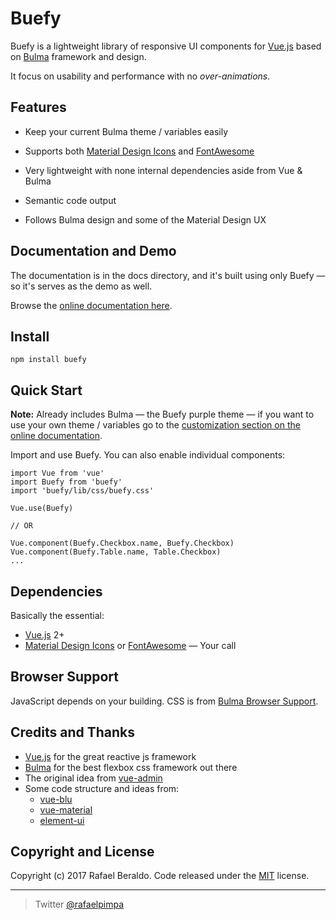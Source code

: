 # Buefy

Buefy is a lightweight library of responsive UI components for [Vue.js](https://vuejs.org/) based on [Bulma](http://bulma.io/) framework and design.

It focus on usability and performance with no *over-animations*.

## Features

* Keep your current Bulma theme / variables easily

* Supports both [Material Design Icons](https://material.io/icons/) and [FontAwesome](http://fontawesome.io/)

* Very lightweight with none internal dependencies aside from Vue & Bulma

* Semantic code output

* Follows Bulma design and some of the Material Design UX

## Documentation and Demo

The documentation is in the docs directory, and it's built using only Buefy — so it's serves as the demo as well.

Browse the [online documentation here](https://buefy.github.io).

## Install

```
npm install buefy
```

## Quick Start

**Note:** Already includes Bulma — the Buefy purple theme — if you want to use your own theme / variables go to the [customization section on the online documentation](https://buefy.github.io/#/documentation/customization).

Import and use Buefy. You can also enable individual components:
```
import Vue from 'vue'
import Buefy from 'buefy'
import 'buefy/lib/css/buefy.css'

Vue.use(Buefy)

// OR

Vue.component(Buefy.Checkbox.name, Buefy.Checkbox)
Vue.component(Buefy.Table.name, Table.Checkbox)
...
```

## Dependencies

Basically the essential:

* [Vue.js](https://vuejs.org/) 2+
* [Material Design Icons](https://material.io/icons/) or [FontAwesome](http://fontawesome.io/) — Your call

## Browser Support

JavaScript depends on your building. CSS is from [Bulma Browser Support](https://github.com/jgthms/bulma#browser-support).

## Credits and Thanks

* [Vue.js](https://vuejs.org/) for the great reactive js framework
* [Bulma](http://bulma.io/) for the best flexbox css framework out there
* The original idea from [vue-admin](https://github.com/vue-bulma/vue-admin)
* Some code structure and ideas from:
    * [vue-blu](https://github.com/chenz24/vue-blu)
    * [vue-material](https://vuematerial.github.io/)
    * [element-ui](http://element.eleme.io/)

## Copyright and License

Copyright (c) 2017 Rafael Beraldo. Code released under the [MIT]((https://github.com/rafaelpimpa/buefy/blob/master/LICENSE)) license.

---

> Twitter [@rafaelpimpa](https://twitter.com/rafaelpimpa)
